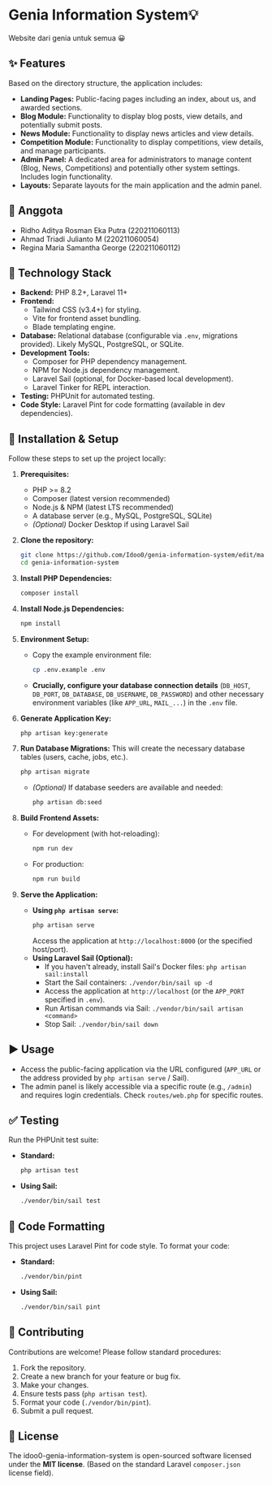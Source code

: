 # Genia Information System💡
Website dari genia untuk semua 😀

## ✨ Features

Based on the directory structure, the application includes:

*   **Landing Pages:** Public-facing pages including an index, about us, and awarded sections.
*   **Blog Module:** Functionality to display blog posts, view details, and potentially submit posts.
*   **News Module:** Functionality to display news articles and view details.
*   **Competition Module:** Functionality to display competitions, view details, and manage participants.
*   **Admin Panel:** A dedicated area for administrators to manage content (Blog, News, Competitions) and potentially other system settings. Includes login functionality.
*   **Layouts:** Separate layouts for the main application and the admin panel.

## 👥 Anggota

* Ridho Aditya Rosman Eka Putra (220211060113)
* Ahmad Triadi Julianto M (220211060054)
* Regina Maria Samantha George (220211060112)

## 🚀 Technology Stack

*   **Backend:** PHP 8.2+, Laravel 11+
*   **Frontend:**
    *   Tailwind CSS (v3.4+) for styling.
    *   Vite for frontend asset bundling.
    *   Blade templating engine.
*   **Database:** Relational database (configurable via `.env`, migrations provided). Likely MySQL, PostgreSQL, or SQLite.
*   **Development Tools:**
    *   Composer for PHP dependency management.
    *   NPM for Node.js dependency management.
    *   Laravel Sail (optional, for Docker-based local development).
    *   Laravel Tinker for REPL interaction.
*   **Testing:** PHPUnit for automated testing.
*   **Code Style:** Laravel Pint for code formatting (available in dev dependencies).

## 🔧 Installation & Setup

Follow these steps to set up the project locally:

1.  **Prerequisites:**
    *   PHP >= 8.2
    *   Composer (latest version recommended)
    *   Node.js & NPM (latest LTS recommended)
    *   A database server (e.g., MySQL, PostgreSQL, SQLite)
    *   *(Optional)* Docker Desktop if using Laravel Sail

2.  **Clone the repository:**
    ```bash
    git clone https://github.com/Idoo0/genia-information-system/edit/main/README.md
    cd genia-information-system
    ```

3.  **Install PHP Dependencies:**
    ```bash
    composer install
    ```

4.  **Install Node.js Dependencies:**
    ```bash
    npm install
    ```

5.  **Environment Setup:**
    *   Copy the example environment file:
        ```bash
        cp .env.example .env
        ```
    *   **Crucially, configure your database connection details** (`DB_HOST`, `DB_PORT`, `DB_DATABASE`, `DB_USERNAME`, `DB_PASSWORD`) and other necessary environment variables (like `APP_URL`, `MAIL_...`) in the `.env` file.

6.  **Generate Application Key:**
    ```bash
    php artisan key:generate
    ```

7.  **Run Database Migrations:**
    This will create the necessary database tables (users, cache, jobs, etc.).
    ```bash
    php artisan migrate
    ```
    *   *(Optional)* If database seeders are available and needed:
        ```bash
        php artisan db:seed
        ```

8.  **Build Frontend Assets:**
    *   For development (with hot-reloading):
        ```bash
        npm run dev
        ```
    *   For production:
        ```bash
        npm run build
        ```

9.  **Serve the Application:**
    *   **Using `php artisan serve`:**
        ```bash
        php artisan serve
        ```
        Access the application at `http://localhost:8000` (or the specified host/port).
    *   **Using Laravel Sail (Optional):**
        *   If you haven't already, install Sail's Docker files: `php artisan sail:install`
        *   Start the Sail containers: `./vendor/bin/sail up -d`
        *   Access the application at `http://localhost` (or the `APP_PORT` specified in `.env`).
        *   Run Artisan commands via Sail: `./vendor/bin/sail artisan <command>`
        *   Stop Sail: `./vendor/bin/sail down`

## ▶️ Usage

*   Access the public-facing application via the URL configured (`APP_URL` or the address provided by `php artisan serve` / Sail).
*   The admin panel is likely accessible via a specific route (e.g., `/admin`) and requires login credentials. Check `routes/web.php` for specific routes.

## ✅ Testing

Run the PHPUnit test suite:

*   **Standard:**
    ```bash
    php artisan test
    ```
*   **Using Sail:**
    ```bash
    ./vendor/bin/sail test
    ```

## 🎨 Code Formatting

This project uses Laravel Pint for code style. To format your code:

*   **Standard:**
    ```bash
    ./vendor/bin/pint
    ```
*   **Using Sail:**
    ```bash
    ./vendor/bin/sail pint
    ```

## 🤝 Contributing

Contributions are welcome! Please follow standard procedures:

1.  Fork the repository.
2.  Create a new branch for your feature or bug fix.
3.  Make your changes.
4.  Ensure tests pass (`php artisan test`).
5.  Format your code (`./vendor/bin/pint`).
6.  Submit a pull request.

## 📄 License

The idoo0-genia-information-system is open-sourced software licensed under the **MIT license**. (Based on the standard Laravel `composer.json` license field).
